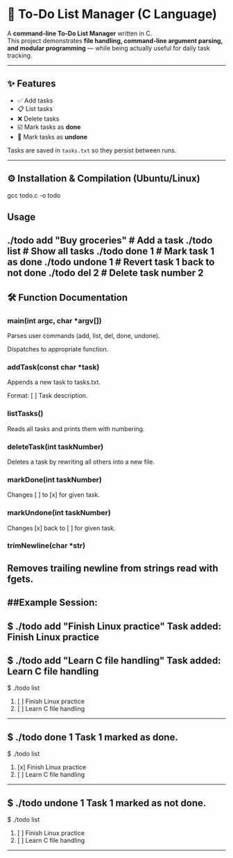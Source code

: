 

# 📝 To-Do List Manager (C Language)

A **command-line To-Do List Manager** written in C.  
This project demonstrates **file handling, command-line argument parsing, and modular programming** — while being actually useful for daily task tracking.

---

## ✨ Features
- ✅ Add tasks
- 📋 List tasks
- ❌ Delete tasks
- ☑️ Mark tasks as **done**
- 🔄 Mark tasks as **undone**

Tasks are saved in `tasks.txt` so they persist between runs.

---

## ⚙️ Installation & Compilation (Ubuntu/Linux)
gcc todo.c -o todo

## Usage
./todo add "Buy groceries"     # Add a task
./todo list                    # Show all tasks
./todo done 1                  # Mark task 1 as done
./todo undone 1                # Revert task 1 back to not done
./todo del 2                   # Delete task number 2
---
## 🛠️ Function Documentation
### main(int argc, char *argv[])

Parses user commands (add, list, del, done, undone).

Dispatches to appropriate function.

### addTask(const char *task)

Appends a new task to tasks.txt.

Format: [ ] Task description.

### listTasks()

Reads all tasks and prints them with numbering.

### deleteTask(int taskNumber)

Deletes a task by rewriting all others into a new file.

### markDone(int taskNumber)

Changes [ ] to [x] for given task.

### markUndone(int taskNumber)

Changes [x] back to [ ] for given task.

### trimNewline(char *str)

Removes trailing newline from strings read with fgets.
---
##Example Session:
---
$ ./todo add "Finish Linux practice"
Task added: Finish Linux practice
---
$ ./todo add "Learn C file handling"
Task added: Learn C file handling
---
$ ./todo list
1. [ ] Finish Linux practice
2. [ ] Learn C file handling
---
$ ./todo done 1
Task 1 marked as done.
---
$ ./todo list
1. [x] Finish Linux practice
2. [ ] Learn C file handling
---
$ ./todo undone 1
Task 1 marked as not done.
---
$ ./todo list
1. [ ] Finish Linux practice
2. [ ] Learn C file handling
---
